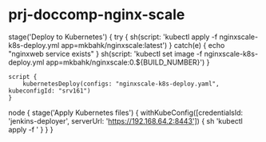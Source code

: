 # prj-doccomp-nginx-scale

stage('Deploy to Kubernetes') {
    try {
        sh(script: 'kubectl apply -f nginxscale-k8s-deploy.yml app=mkbahk/nginxscale:latest')
    } catch(e) {
        echo "nginxweb service exists"
    }
    sh(script: 'kubectl set image -f nginxscale-k8s-deploy.yml app=mkbahk/nginxscale:0.${BUILD_NUMBER}')
}


    script {
        kubernetesDeploy(configs: "nginxscale-k8s-deploy.yaml", kubeconfigId: "srv161")
    }


node {
  stage('Apply Kubernetes files') {
    withKubeConfig([credentialsId: 'jenkins-deployer', serverUrl: 'https://192.168.64.2:8443']) {
      sh 'kubectl apply -f '
    }
  }
}

